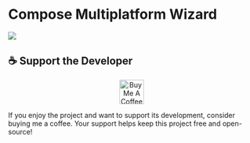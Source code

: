 # Compose Multiplatform Wizard

[![](https://raw.githubusercontent.com/terrakok/Compose-Multiplatform-Wizard/master/img/page-screenshot.png)](https://terrakok.github.io/Compose-Multiplatform-Wizard/)  

## ☕ Support the Developer

<p align="center">
  <a href="https://www.buymeacoffee.com/terrakok">
    <img src="https://img.buymeacoffee.com/button-api/?text=Buy me a coffee&emoji=&slug=terrakok&button_colour=FFDD00&font_colour=000000&font_family=Cookie&outline_colour=000000&coffee_colour=ffffff" alt="Buy Me A Coffee" height="50">
  </a>
</p>

If you enjoy the project and want to support its development, consider buying me a coffee. Your support helps keep this project free and open-source!


